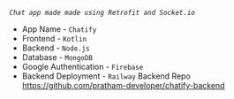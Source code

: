 *```Chat app made made using Retrofit and Socket.io```* 

- App Name - `Chatify`
- Frontend - `Kotlin`
- Backend  - `Node.js`
- Database - `MongoDB`
- Google Authentication - `Firebase`
- Backend Deployment - `Railway`
    Backend Repo https://github.com/pratham-developer/chatify-backend
